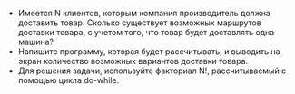 ﻿+ Имеется N клиентов, которым компания производитель должна доставить товар. Сколько существует возможных маршрутов доставки товара, с учетом того, что товар будет доставлять одна машина?   
+ Напишите программу, которая будет рассчитывать, и выводить на экран количество возможных вариантов доставки товара. 
+ Для решения задачи, используйте факториал N!, рассчитываемый с помощью цикла do-while. 